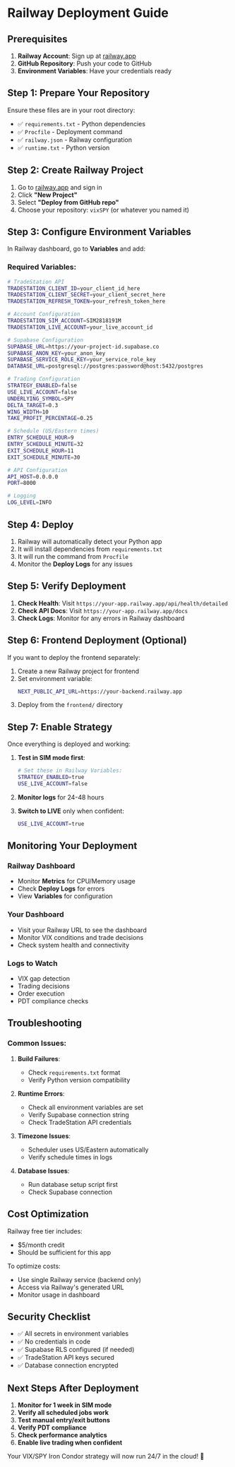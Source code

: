 # Railway Deployment Guide

## Prerequisites

1. **Railway Account**: Sign up at [railway.app](https://railway.app)
2. **GitHub Repository**: Push your code to GitHub
3. **Environment Variables**: Have your credentials ready

## Step 1: Prepare Your Repository

Ensure these files are in your root directory:
- ✅ `requirements.txt` - Python dependencies
- ✅ `Procfile` - Deployment command
- ✅ `railway.json` - Railway configuration
- ✅ `runtime.txt` - Python version

## Step 2: Create Railway Project

1. Go to [railway.app](https://railway.app) and sign in
2. Click **"New Project"**
3. Select **"Deploy from GitHub repo"**
4. Choose your repository: `vixSPY` (or whatever you named it)

## Step 3: Configure Environment Variables

In Railway dashboard, go to **Variables** and add:

### Required Variables:
```bash
# TradeStation API
TRADESTATION_CLIENT_ID=your_client_id_here
TRADESTATION_CLIENT_SECRET=your_client_secret_here
TRADESTATION_REFRESH_TOKEN=your_refresh_token_here

# Account Configuration
TRADESTATION_SIM_ACCOUNT=SIM2818191M
TRADESTATION_LIVE_ACCOUNT=your_live_account_id

# Supabase Configuration
SUPABASE_URL=https://your-project-id.supabase.co
SUPABASE_ANON_KEY=your_anon_key
SUPABASE_SERVICE_ROLE_KEY=your_service_role_key
DATABASE_URL=postgresql://postgres:password@host:5432/postgres

# Trading Configuration
STRATEGY_ENABLED=false
USE_LIVE_ACCOUNT=false
UNDERLYING_SYMBOL=SPY
DELTA_TARGET=0.3
WING_WIDTH=10
TAKE_PROFIT_PERCENTAGE=0.25

# Schedule (US/Eastern times)
ENTRY_SCHEDULE_HOUR=9
ENTRY_SCHEDULE_MINUTE=32
EXIT_SCHEDULE_HOUR=11
EXIT_SCHEDULE_MINUTE=30

# API Configuration
API_HOST=0.0.0.0
PORT=8000

# Logging
LOG_LEVEL=INFO
```

## Step 4: Deploy

1. Railway will automatically detect your Python app
2. It will install dependencies from `requirements.txt`
3. It will run the command from `Procfile`
4. Monitor the **Deploy Logs** for any issues

## Step 5: Verify Deployment

1. **Check Health**: Visit `https://your-app.railway.app/api/health/detailed`
2. **Check API Docs**: Visit `https://your-app.railway.app/docs`
3. **Check Logs**: Monitor for any errors in Railway dashboard

## Step 6: Frontend Deployment (Optional)

If you want to deploy the frontend separately:

1. Create a new Railway project for frontend
2. Set environment variable:
   ```bash
   NEXT_PUBLIC_API_URL=https://your-backend.railway.app
   ```
3. Deploy from the `frontend/` directory

## Step 7: Enable Strategy

Once everything is deployed and working:

1. **Test in SIM mode first**:
   ```bash
   # Set these in Railway Variables:
   STRATEGY_ENABLED=true
   USE_LIVE_ACCOUNT=false
   ```

2. **Monitor logs** for 24-48 hours

3. **Switch to LIVE** only when confident:
   ```bash
   USE_LIVE_ACCOUNT=true
   ```

## Monitoring Your Deployment

### Railway Dashboard
- Monitor **Metrics** for CPU/Memory usage
- Check **Deploy Logs** for errors
- View **Variables** for configuration

### Your Dashboard
- Visit your Railway URL to see the dashboard
- Monitor VIX conditions and trade decisions
- Check system health and connectivity

### Logs to Watch
- VIX gap detection
- Trading decisions
- Order execution
- PDT compliance checks

## Troubleshooting

### Common Issues:

1. **Build Failures**:
   - Check `requirements.txt` format
   - Verify Python version compatibility

2. **Runtime Errors**:
   - Check all environment variables are set
   - Verify Supabase connection string
   - Check TradeStation API credentials

3. **Timezone Issues**:
   - Scheduler uses US/Eastern automatically
   - Verify schedule times in logs

4. **Database Issues**:
   - Run database setup script first
   - Check Supabase connection

## Cost Optimization

Railway free tier includes:
- $5/month credit
- Should be sufficient for this app

To optimize costs:
- Use single Railway service (backend only)
- Access via Railway's generated URL
- Monitor usage in dashboard

## Security Checklist

- ✅ All secrets in environment variables
- ✅ No credentials in code
- ✅ Supabase RLS configured (if needed)
- ✅ TradeStation API keys secured
- ✅ Database connection encrypted

## Next Steps After Deployment

1. **Monitor for 1 week in SIM mode**
2. **Verify all scheduled jobs work**
3. **Test manual entry/exit buttons**
4. **Verify PDT compliance**
5. **Check performance analytics**
6. **Enable live trading when confident**

Your VIX/SPY Iron Condor strategy will now run 24/7 in the cloud! 🚀